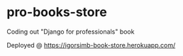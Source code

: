 # pro-books-store
Coding out "Django for professionals" book

Deployed @ https://igorsimb-book-store.herokuapp.com/
